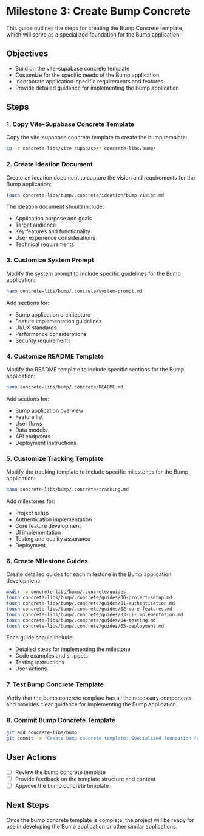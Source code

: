 # Milestone 3: Create Bump Concrete

This guide outlines the steps for creating the Bump Concrete template, which will serve as a specialized foundation for the Bump application.

## Objectives

- Build on the vite-supabase concrete template
- Customize for the specific needs of the Bump application
- Incorporate application-specific requirements and features
- Provide detailed guidance for implementing the Bump application

## Steps

### 1. Copy Vite-Supabase Concrete Template

Copy the vite-supabase concrete template to create the bump template:

```bash
cp -r concrete-libs/vite-supabase/* concrete-libs/bump/
```

### 2. Create Ideation Document

Create an ideation document to capture the vision and requirements for the Bump application:

```bash
touch concrete-libs/bump/.concrete/ideation/bump-vision.md
```

The ideation document should include:
- Application purpose and goals
- Target audience
- Key features and functionality
- User experience considerations
- Technical requirements

### 3. Customize System Prompt

Modify the system prompt to include specific guidelines for the Bump application:

```bash
nano concrete-libs/bump/.concrete/system-prompt.md
```

Add sections for:
- Bump application architecture
- Feature implementation guidelines
- UI/UX standards
- Performance considerations
- Security requirements

### 4. Customize README Template

Modify the README template to include specific sections for the Bump application:

```bash
nano concrete-libs/bump/.concrete/README.md
```

Add sections for:
- Bump application overview
- Feature list
- User flows
- Data models
- API endpoints
- Deployment instructions

### 5. Customize Tracking Template

Modify the tracking template to include specific milestones for the Bump application:

```bash
nano concrete-libs/bump/.concrete/tracking.md
```

Add milestones for:
- Project setup
- Authentication implementation
- Core feature development
- UI implementation
- Testing and quality assurance
- Deployment

### 6. Create Milestone Guides

Create detailed guides for each milestone in the Bump application development:

```bash
mkdir -p concrete-libs/bump/.concrete/guides
touch concrete-libs/bump/.concrete/guides/00-project-setup.md
touch concrete-libs/bump/.concrete/guides/01-authentication.md
touch concrete-libs/bump/.concrete/guides/02-core-features.md
touch concrete-libs/bump/.concrete/guides/03-ui-implementation.md
touch concrete-libs/bump/.concrete/guides/04-testing.md
touch concrete-libs/bump/.concrete/guides/05-deployment.md
```

Each guide should include:
- Detailed steps for implementing the milestone
- Code examples and snippets
- Testing instructions
- User actions

### 7. Test Bump Concrete Template

Verify that the bump concrete template has all the necessary components and provides clear guidance for implementing the Bump application.

### 8. Commit Bump Concrete Template

```bash
git add concrete-libs/bump
git commit -m "Create bump concrete template: Specialized foundation for the Bump application"
```

## User Actions

- [ ] Review the bump concrete template
- [ ] Provide feedback on the template structure and content
- [ ] Approve the bump concrete template

## Next Steps

Once the bump concrete template is complete, the project will be ready for use in developing the Bump application or other similar applications. 